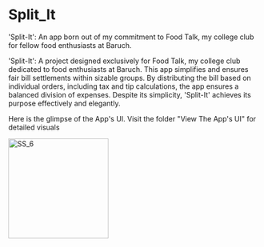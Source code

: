 
# Split_It
'Split-It': An app born out of my commitment to Food Talk, my college club for fellow food enthusiasts at Baruch.

'Split-It': A project designed exclusively for Food Talk, my college club dedicated to food enthusiasts at Baruch. This app simplifies and ensures fair bill settlements within sizable groups. By distributing the bill based on individual orders, including tax and tip calculations, the app ensures a balanced division of expenses. Despite its simplicity, 'Split-It' achieves its purpose effectively and elegantly.

Here is the glimpse of the App's UI. Visit the folder "View The App's UI" for detailed visuals

<img src="https://github.com/aizazurrahman/Android_App_Development-Split_It/assets/99770920/f87147fd-3568-4e2a-88d6-06f1aaa54c2d" alt="SS_6" width="200px">
